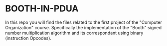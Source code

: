 # BOOTH-IN-PDUA
In this repo you will find the files related to the first project of the "Computer Organization" course. Specifically the implementation of the "Booth" signed number multiplication algorithm and its correspondant using binary (instruction Opcodes).
